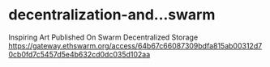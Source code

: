 # decentralization-and...swarm
Inspiring Art Published On Swarm Decentralized Storage
https://gateway.ethswarm.org/access/64b67c66087309bdfa815ab00312d70cb0fd7c5457d5e4b632cd0dc035d102aa
